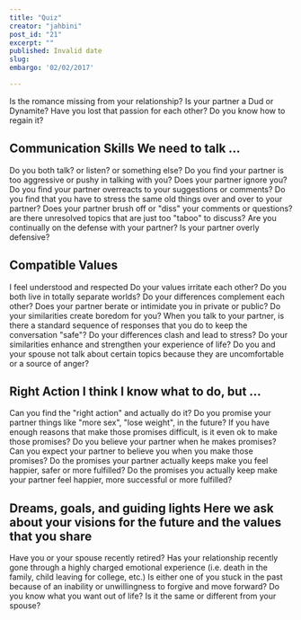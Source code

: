 ```yaml
---
title: "Quiz"
creator: "jahbini"
post_id: "21"
excerpt: ""
published: Invalid date
slug: 
embargo: '02/02/2017'

---
```

<question>Is the romance missing from your relationship?</question>
<question>Is your partner a Dud or Dynamite?</question>
<question>Have you lost that passion for each other?</question>
<question>Do you know how to regain it?</question>
<h2>Communication Skills		 We need to talk ...</h2>
<question>Do you both talk? or listen? or something else?</question>
<question>Do you find your partner is too aggressive or pushy in talking with you?</question>
<question>Does your partner ignore you?</question>
<question>Do you find your partner overreacts to your suggestions or comments?</question>
<question>Do you find that you have to stress the same old things over and over to your partner?</question>
<question>Does your partner brush off or "diss" your comments or questions?</question>
<question>are there unresolved topics that are just too "taboo" to discuss?</question>
<question>Are you continually on the defense with your partner?</question>
<question>Is your partner overly defensive?</question>
<h2>Compatible Values</h2>
<question>I feel understood and respected</question>
<question>Do your values irritate each other?</question>
<question>Do you both live in totally separate worlds?</question>
<question>Do your differences complement each other?</question>
<question>Does your partner berate or intimidate you in private or public?</question>
<question>Do your similarities create boredom for you?</question>
<question>When you talk to your partner, is there a standard sequence of responses that you do to keep the conversation "safe"?</question>
<question>Do your differences clash and lead to stress?</question>
<question>Do your similarities enhance and strengthen your experience of life?</question>
<question>Do you and your spouse not talk about certain topics because they are uncomfortable or a source of anger?</question>
<h2>Right Action		I think I know what to do, but ...</h2>
<question>Can you find the "right action" and actually do it?</question>
<question>Do you promise your partner things like "more sex", "lose weight", in the future?</question>
<question>If you have enough reasons that make those promises difficult, is it even ok to make those promises?</question>
<question>Do you believe your partner when he makes promises?</question>
<question>Can you expect your partner to believe you when you make those promises?</question>
<question>Do the promises your partner actually keeps make you feel happier, safer or more fulfilled?</question>
<question>Do the promises you actually keep make your partner feel happier, more successful or more fulfilled?</question>
<h2>Dreams, goals, and guiding lights		 Here we ask about your visions for the future and the values that you share</h2>
<question>Have you or your spouse recently retired?</question>
<question>Has your relationship recently gone through a highly charged emotional experience (i.e. death in the family, child leaving for college, etc.)</question>
<question>Is either one of you stuck in the past because of an inability or unwillingness to forgive and move forward?</question>
<question>Do you know what you want out of life?</question>
<question>Is it the same or different from your spouse?</question>